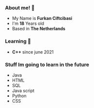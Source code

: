 ### About me! 🎉
- My Name is **Furkan Ciftcibasi**
- I'm **18** Years old
- Based in **The Netherlands**

### Learning 🌱
- **C++** since june 2021

### Stuff Im going to learn in the future
- Java
- HTML
- SQL
- Java script
- Python
- CSS
